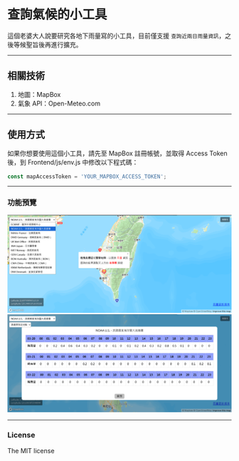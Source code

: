 # 查詢氣候的小工具 
這個老婆大人說要研究各地下雨量寫的小工具，目前僅支援 `查詢近兩日雨量資訊`，之後等候聖旨後再進行擴充。

---
## 相關技術
1. 地圖：MapBox
2. 氣象 API：Open-Meteo.com

---
## 使用方式
如果你想要使用這個小工具，請先至 MapBox 註冊帳號，並取得 Access Token 後，到 Frontend/js/env.js 中修改以下程式碼：
``` js
const mapAccessToken = 'YOUR_MAPBOX_ACCESS_TOKEN';
```

---
### 功能預覽
![功能主頁](img/demo1.png?raw=true)
![雨量資訊](img/demo2.png?raw=true)


---
### License
The MIT license